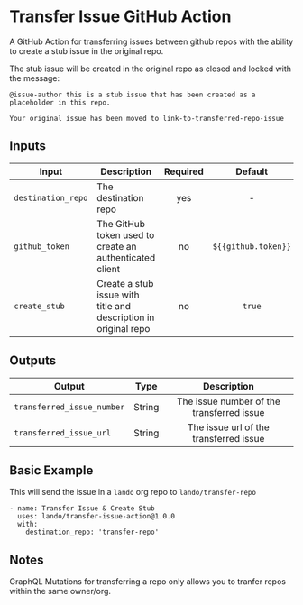 # Transfer Issue GitHub Action

A GitHub Action for transferring issues between github repos with the ability to create a stub issue in the original repo.

The stub issue will be created in the original repo as closed and locked with the message:

```
@issue-author this is a stub issue that has been created as a placeholder in this repo.

Your original issue has been moved to link-to-transferred-repo-issue
```

## Inputs

Input | Description | Required | Default |
----------|-------------|:----------:|:-------:|
| `destination_repo` | The destination repo | yes |-|
| `github_token` | The GitHub token used to create an authenticated client | no | `${{github.token}}` |
| `create_stub` | Create a stub issue with title and description in original repo | no | `true` |


## Outputs

Output | Type | Description |
----------|-------------|:----------:|
| `transferred_issue_number` | String | The issue number of the transferred issue |
| `transferred_issue_url` | String | The issue url of the transferred issue |


## Basic Example

This will send the issue in a `lando` org repo to `lando/transfer-repo` 

```
- name: Transfer Issue & Create Stub
  uses: lando/transfer-issue-action@1.0.0
  with:
    destination_repo: 'transfer-repo'
```

## Notes

GraphQL Mutations for transferring a repo only allows you to tranfer repos within the same owner/org.  